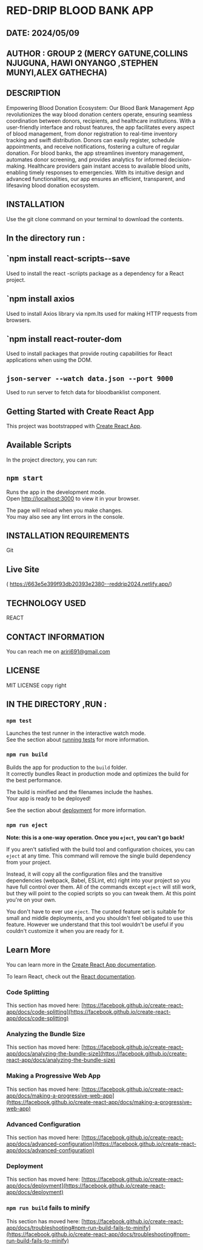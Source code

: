 # RED-DRIP BLOOD BANK APP

## DATE: 2024/05/09

## AUTHOR : GROUP 2 (MERCY GATUNE,COLLINS NJUGUNA, HAWI ONYANGO ,STEPHEN MUNYI,ALEX GATHECHA)

## DESCRIPTION
 Empowering Blood Donation Ecosystem: Our Blood Bank Management App revolutionizes the way blood donation centers operate, ensuring seamless coordination between donors, recipients, and healthcare institutions. With a user-friendly interface and robust features, the app facilitates every aspect of blood management, from donor registration to real-time inventory tracking and swift distribution. Donors can easily register, schedule appointments, and receive notifications, fostering a culture of regular donation. For blood banks, the app streamlines inventory management, automates donor screening, and provides analytics for informed decision-making. Healthcare providers gain instant access to available blood units, enabling timely responses to emergencies. With its intuitive design and advanced functionalities, our app ensures an efficient, transparent, and lifesaving blood donation ecosystem.

## INSTALLATION
Use the git clone command on your terminal to download the contents.
## In the directory run :

## `npm install react-scripts--save
Used to install the react -scriipts package as a
dependency for a React project.
## `npm install axios 
Used to install Axios library via npm.Its used for making HTTP requests from browsers.
## `npm install react-router-dom
Used to install packages that provide routing capabilities for React applications when using the DOM.
## `json-server --watch data.json --port 9000`
Used to run server to fetch data for bloodbanklist component.

## Getting Started with Create React App

This project was bootstrapped with [Create React App](https://github.com/facebook/create-react-app).

## Available Scripts

In the project directory, you can run:

## `npm start`

Runs the app in the development mode.\
Open [http://localhost:3000](http://localhost:3000) to view it in your browser.

The page will reload when you make changes.\
You may also see any lint errors in the console.

## INSTALLATION REQUIREMENTS
Git

## Live Site
( https://663e5e399f93db20393e2380--reddrip2024.netlify.app/)

## TECHNOLOGY USED
REACT

## CONTACT INFORMATION
You can reach me on ariri691@gmail.com
## LICENSE
MIT LICENSE
copy right

## IN THE DIRECTORY ,RUN :



### `npm test`

Launches the test runner in the interactive watch mode.\
See the section about [running tests](https://facebook.github.io/create-react-app/docs/running-tests) for more information.

### `npm run build`

Builds the app for production to the `build` folder.\
It correctly bundles React in production mode and optimizes the build for the best performance.

The build is minified and the filenames include the hashes.\
Your app is ready to be deployed!

See the section about [deployment](https://facebook.github.io/create-react-app/docs/deployment) for more information.

### `npm run eject`

**Note: this is a one-way operation. Once you `eject`, you can't go back!**

If you aren't satisfied with the build tool and configuration choices, you can `eject` at any time. This command will remove the single build dependency from your project.

Instead, it will copy all the configuration files and the transitive dependencies (webpack, Babel, ESLint, etc) right into your project so you have full control over them. All of the commands except `eject` will still work, but they will point to the copied scripts so you can tweak them. At this point you're on your own.

You don't have to ever use `eject`. The curated feature set is suitable for small and middle deployments, and you shouldn't feel obligated to use this feature. However we understand that this tool wouldn't be useful if you couldn't customize it when you are ready for it.

## Learn More

You can learn more in the [Create React App documentation](https://facebook.github.io/create-react-app/docs/getting-started).

To learn React, check out the [React documentation](https://reactjs.org/).

### Code Splitting

This section has moved here: [https://facebook.github.io/create-react-app/docs/code-splitting](https://facebook.github.io/create-react-app/docs/code-splitting)

### Analyzing the Bundle Size

This section has moved here: [https://facebook.github.io/create-react-app/docs/analyzing-the-bundle-size](https://facebook.github.io/create-react-app/docs/analyzing-the-bundle-size)

### Making a Progressive Web App

This section has moved here: [https://facebook.github.io/create-react-app/docs/making-a-progressive-web-app](https://facebook.github.io/create-react-app/docs/making-a-progressive-web-app)

### Advanced Configuration

This section has moved here: [https://facebook.github.io/create-react-app/docs/advanced-configuration](https://facebook.github.io/create-react-app/docs/advanced-configuration)

### Deployment

This section has moved here: [https://facebook.github.io/create-react-app/docs/deployment](https://facebook.github.io/create-react-app/docs/deployment)

### `npm run build` fails to minify

This section has moved here: [https://facebook.github.io/create-react-app/docs/troubleshooting#npm-run-build-fails-to-minify](https://facebook.github.io/create-react-app/docs/troubleshooting#npm-run-build-fails-to-minify)
